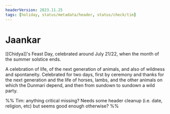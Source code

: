 ```yaml
---
headerVersion: 2023.11.25
tags: [holiday, status/metadata/header, status/check/tim]
---
```

# Jaankar

[[Chidya]]'s Feast Day, celebrated around July 21/22, when the month of the summer solstice ends. 

A celebration of life, of the next generation of animals, and also of wildness and spontaneity. Celebrated for two days, first by ceremony and thanks for the next generation and the life of horses, lambs, and the other animals on which the Dunmari depend, and then from sundown to sundown a wild party.

%%  Tim: anything critical missing? Needs some header cleanup (i.e. date, religion, etc) but seems good enough otherwise? %%
